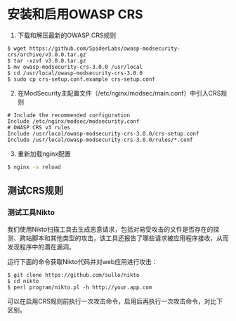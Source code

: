 # 安装和启用OWASP CRS

1. 下载和解压最新的OWASP CRS规则
```
$ wget https://github.com/SpiderLabs/owasp-modsecurity-crs/archive/v3.0.0.tar.gz
$ tar -xzvf v3.0.0.tar.gz
$ mv owasp-modsecurity-crs-3.0.0 /usr/local
$ cd /usr/local/owasp-modsecurity-crs-3.0.0
$ sudo cp crs-setup.conf.example crs-setup.conf
```

2. 在ModSecurity主配置文件（/etc/nginx/modsec/main.conf）中引入CRS规则
```
# Include the recommended configuration
Include /etc/nginx/modsec/modsecurity.conf
# OWASP CRS v3 rules
Include /usr/local/owasp-modsecurity-crs-3.0.0/crs-setup.conf
Include /usr/local/owasp-modsecurity-crs-3.0.0/rules/*.conf
```

3. 重新加载nginx配置
```sh
$ nginx -s reload
```

## 测试CRS规则

### 测试工具Nikto

我们使用Nikto扫描工具去生成恶意请求，包括对易受攻击的文件是否存在的探测、跨站脚本和其他类型的攻击，该工具还报告了哪些请求被应用程序接收，从而发现程序中的潜在漏洞。

运行下面的命令获取Nikto代码并对web应用进行攻击：
```
$ git clone https://github.com/sullo/nikto
$ cd nikto
$ perl program/nikto.pl -h http://your.app.com
```

可以在启用CRS规则前执行一次攻击命令，启用后再执行一次攻击命令，对比下区别。



